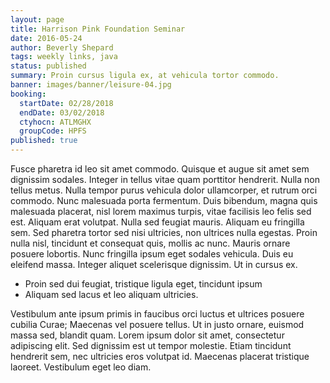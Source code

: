 ```yaml
---
layout: page
title: Harrison Pink Foundation Seminar
date: 2016-05-24
author: Beverly Shepard
tags: weekly links, java
status: published
summary: Proin cursus ligula ex, at vehicula tortor commodo.
banner: images/banner/leisure-04.jpg
booking:
  startDate: 02/28/2018
  endDate: 03/02/2018
  ctyhocn: ATLMGHX
  groupCode: HPFS
published: true
---
```

Fusce pharetra id leo sit amet commodo. Quisque et augue sit amet sem dignissim sodales. Integer in tellus vitae quam porttitor hendrerit. Nulla non tellus metus. Nulla tempor purus vehicula dolor ullamcorper, et rutrum orci commodo. Nunc malesuada porta fermentum. Duis bibendum, magna quis malesuada placerat, nisl lorem maximus turpis, vitae facilisis leo felis sed est. Aliquam erat volutpat. Nulla sed feugiat mauris. Aliquam eu fringilla sem.
Sed pharetra tortor sed nisi ultricies, non ultrices nulla egestas. Proin nulla nisl, tincidunt et consequat quis, mollis ac nunc. Mauris ornare posuere lobortis. Nunc fringilla ipsum eget sodales vehicula. Duis eu eleifend massa. Integer aliquet scelerisque dignissim. Ut in cursus ex.

* Proin sed dui feugiat, tristique ligula eget, tincidunt ipsum
* Aliquam sed lacus et leo aliquam ultricies.

Vestibulum ante ipsum primis in faucibus orci luctus et ultrices posuere cubilia Curae; Maecenas vel posuere tellus. Ut in justo ornare, euismod massa sed, blandit quam. Lorem ipsum dolor sit amet, consectetur adipiscing elit. Sed dignissim est ut tempor molestie. Etiam tincidunt hendrerit sem, nec ultricies eros volutpat id. Maecenas placerat tristique laoreet. Vestibulum eget leo diam.
